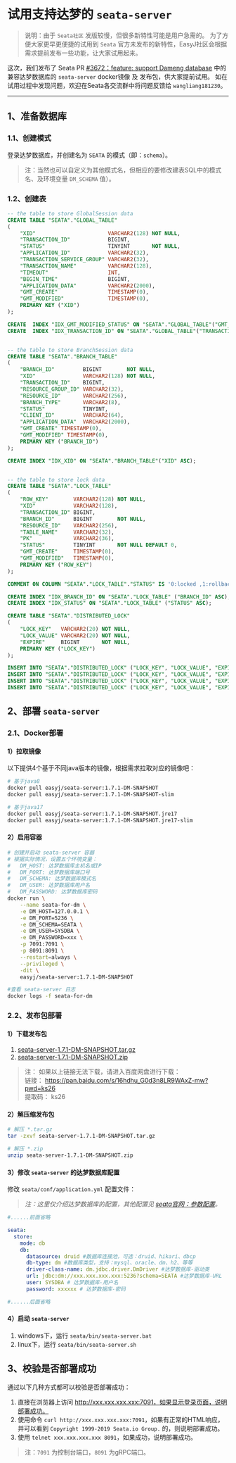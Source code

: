# 试用支持达梦的 `seata-server`

> 说明：由于 `Seata社区` 发版较慢，但很多新特性可能是用户急需的。
> 为了方便大家更早更便捷的试用到 `Seata` 官方未发布的新特性，EasyJ社区会根据需求提前发布一些功能，让大家试用起来。

这次，我们发布了 Seata PR 
[#3672：feature: support Dameng database](https://github.com/seata/seata/pull/3672)
中的 兼容达梦数据库的 `seata-server` docker镜像 及 发布包，供大家提前试用。
如在试用过程中发现问题，欢迎在Seata各交流群中将问题反馈给 `wangliang181230`。

---------------------------------------------------------------------------------------------------------------------------

## 1、准备数据库

### 1.1、创建模式

登录达梦数据库，并创建名为 `SEATA` 的模式（即：`schema`）。

> 注：当然也可以自定义为其他模式名，但相应的要修改建表SQL中的模式名、及环境变量 `DM_SCHEMA` 值）。

### 1.2、创建表

```sql
-- the table to store GlobalSession data
CREATE TABLE "SEATA"."GLOBAL_TABLE"
(
    "XID"                       VARCHAR2(128) NOT NULL,
    "TRANSACTION_ID"            BIGINT,
    "STATUS"                    TINYINT       NOT NULL,
    "APPLICATION_ID"            VARCHAR2(32),
    "TRANSACTION_SERVICE_GROUP" VARCHAR2(32),
    "TRANSACTION_NAME"          VARCHAR2(128),
    "TIMEOUT"                   INT,
    "BEGIN_TIME"                BIGINT,
    "APPLICATION_DATA"          VARCHAR2(2000),
    "GMT_CREATE"                TIMESTAMP(0),
    "GMT_MODIFIED"              TIMESTAMP(0),
    PRIMARY KEY ("XID")
);

CREATE  INDEX "IDX_GMT_MODIFIED_STATUS" ON "SEATA"."GLOBAL_TABLE"("GMT_MODIFIED" ASC,"STATUS" ASC);
CREATE  INDEX "IDX_TRANSACTION_ID" ON "SEATA"."GLOBAL_TABLE"("TRANSACTION_ID" ASC);


-- the table to store BranchSession data
CREATE TABLE "SEATA"."BRANCH_TABLE"
(
    "BRANCH_ID"         BIGINT        NOT NULL,
    "XID"               VARCHAR2(128) NOT NULL,
    "TRANSACTION_ID"    BIGINT,
    "RESOURCE_GROUP_ID" VARCHAR2(32),
    "RESOURCE_ID"       VARCHAR2(256),
    "BRANCH_TYPE"       VARCHAR2(8),
    "STATUS"            TINYINT,
    "CLIENT_ID"         VARCHAR2(64),
    "APPLICATION_DATA"  VARCHAR2(2000),
    "GMT_CREATE" TIMESTAMP(0),
    "GMT_MODIFIED" TIMESTAMP(0),
    PRIMARY KEY ("BRANCH_ID")
);

CREATE INDEX "IDX_XID" ON "SEATA"."BRANCH_TABLE"("XID" ASC);


-- the table to store lock data
CREATE TABLE "SEATA"."LOCK_TABLE"
(
    "ROW_KEY"        VARCHAR2(128) NOT NULL,
    "XID"            VARCHAR2(128),
    "TRANSACTION_ID" BIGINT,
    "BRANCH_ID"      BIGINT        NOT NULL,
    "RESOURCE_ID"    VARCHAR2(256),
    "TABLE_NAME"     VARCHAR2(32),
    "PK"             VARCHAR2(36),
    "STATUS"         TINYINT       NOT NULL DEFAULT 0,
    "GMT_CREATE"     TIMESTAMP(0),
    "GMT_MODIFIED"   TIMESTAMP(0),
    PRIMARY KEY ("ROW_KEY")
);

COMMENT ON COLUMN "SEATA"."LOCK_TABLE"."STATUS" IS '0:locked ,1:rollbacking';

CREATE INDEX "IDX_BRANCH_ID" ON "SEATA"."LOCK_TABLE" ("BRANCH_ID" ASC);
CREATE INDEX "IDX_STATUS" ON "SEATA"."LOCK_TABLE" ("STATUS" ASC);

CREATE TABLE "SEATA"."DISTRIBUTED_LOCK"
(
    "LOCK_KEY"   VARCHAR2(20) NOT NULL,
    "LOCK_VALUE" VARCHAR2(20) NOT NULL,
    "EXPIRE"     BIGINT       NOT NULL,
    PRIMARY KEY ("LOCK_KEY")
);

INSERT INTO "SEATA"."DISTRIBUTED_LOCK" ("LOCK_KEY", "LOCK_VALUE", "EXPIRE") VALUES ('AsyncCommitting', ' ', 0);
INSERT INTO "SEATA"."DISTRIBUTED_LOCK" ("LOCK_KEY", "LOCK_VALUE", "EXPIRE") VALUES ('RetryCommitting', ' ', 0);
INSERT INTO "SEATA"."DISTRIBUTED_LOCK" ("LOCK_KEY", "LOCK_VALUE", "EXPIRE") VALUES ('RetryRollbacking', ' ', 0);
INSERT INTO "SEATA"."DISTRIBUTED_LOCK" ("LOCK_KEY", "LOCK_VALUE", "EXPIRE") VALUES ('TxTimeoutCheck', ' ', 0);
```


## 2、部署 `seata-server`

<!-- tabs:start -->

<!-- tab:**Docker部署** -->

### 2.1、Docker部署

#### 1）拉取镜像

以下提供4个基于不同java版本的镜像，根据需求拉取对应的镜像吧：

```bash
# 基于java8
docker pull easyj/seata-server:1.7.1-DM-SNAPSHOT
docker pull easyj/seata-server:1.7.1-DM-SNAPSHOT-slim

# 基于java17
docker pull easyj/seata-server:1.7.1-DM-SNAPSHOT.jre17
docker pull easyj/seata-server:1.7.1-DM-SNAPSHOT.jre17-slim
```

<!-- 查看EasyJ发布的所有seata-server镜像：https://hub.docker.com/r/easyj/seata-server/tags -->

#### 2）启用容器

```bash
# 创建并启动 seata-server 容器
# 根据实际情况，设置五个环境变量：
#   DM_HOST: 达梦数据库主机名或IP
#   DM_PORT: 达梦数据库端口号
#   DM_SCHEMA: 达梦数据库模式名
#   DM_USER: 达梦数据库用户名
#   DM_PASSWORD: 达梦数据库密码
docker run \
    --name seata-for-dm \
    -e DM_HOST=127.0.0.1 \
    -e DM_PORT=5236 \
    -e DM_SCHEMA=SEATA \
    -e DM_USER=SYSDBA \
    -e DM_PASSWORD=xxx \
    -p 7091:7091 \
    -p 8091:8091 \
    --restart=always \
    --privileged \
    -dit \
    easyj/seata-server:1.7.1-DM-SNAPSHOT

#查看 seata-server 日志
docker logs -f seata-for-dm
```


<!-- tab:**发布包部署** -->

### 2.2、发布包部署

#### 1）下载发布包

1. <a href="https://gitee.com/wangliang181230/seata/releases/download/1.7.1-DM-SNAPSHOT/seata-server-1.7.1-DM-SNAPSHOT.tar.gz">seata-server-1.7.1-DM-SNAPSHOT.tar.gz</a>
2. <a href="https://gitee.com/wangliang181230/seata/releases/download/1.7.1-DM-SNAPSHOT/seata-server-1.7.1-DM-SNAPSHOT.zip">seata-server-1.7.1-DM-SNAPSHOT.zip</a>

> 注：
> 如果以上链接无法下载，请进入百度网盘进行下载：<br/>
> 链接： https://pan.baidu.com/s/16hdhu_G0d3n8LR9WAxZ-mw?pwd=ks26 <br/>
> 提取码： ks26

#### 2）解压缩发布包

```bash
# 解压 *.tar.gz
tar -zxvf seata-server-1.7.1-DM-SNAPSHOT.tar.gz

# 解压 *.zip
unzip seata-server-1.7.1-DM-SNAPSHOT.zip
```

#### 3）修改 `seata-server` 的达梦数据库配置

修改 `seata/conf/application.yml` 配置文件：

> _注：这里仅介绍达梦数据库的配置，其他配置见 [seata官网：参数配置](https://seata.io/zh-cn/docs/user/configurations.html)。_

```yml
#......前面省略

seata:
  store:
    mode: db
    db:
      datasource: druid #数据库连接池，可选：druid、hikari、dbcp
      db-type: dm #数据库类型，支持：mysql、oracle、dm、h2、等等
      driver-class-name: dm.jdbc.driver.DmDriver #达梦数据库-驱动类
      url: jdbc:dm://xxx.xxx.xxx.xxx:5236?schema=SEATA #达梦数据库-URL
      user: SYSDBA # 达梦数据库-用户名
      password: xxxxxx # 达梦数据库-密码

#......后面省略
```

#### 4）启动 `seata-server`

1. windows下，运行 `seata/bin/seata-server.bat` 
2. linux下，运行 `seata/bin/seata-server.sh`

<!-- tabs:end -->


## 3、校验是否部署成功

通过以下几种方式都可以校验是否部署成功：
1. 直接在浏览器上访问 http://xxx.xxx.xxx.xxx:7091，如果显示登录页面，说明部署成功。
2. 使用命令 `curl http://xxx.xxx.xxx.xxx:7091`，如果有正常的HTML响应，并可以看到 `Copyright 1999-2019 Seata.io Group.` 的，则说明部署成功。
3. 使用 `telnet xxx.xxx.xxx.xxx 8091`，如果成功，说明部署成功。

> 注：`7091` 为控制台端口，`8091` 为gRPC端口。